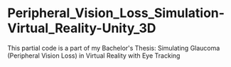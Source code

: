 # Peripheral_Vision_Loss_Simulation-Virtual_Reality-Unity_3D
This partial code is a part of my Bachelor's Thesis: Simulating Glaucoma (Peripheral Vision Loss) in Virtual Reality with Eye Tracking
